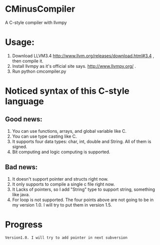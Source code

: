 CMinusCompiler
==============

A C-style compiler with llvmpy

Usage:
===========

1. Download LLVM3.4 http://www.llvm.org/releases/download.html#3.4 ,
then compile it. 
2. Install llvmpy as it's official site says. http://www.llvmpy.org/ .
3. Run python cmcompiler.py

Noticed syntax of this C-style language
===============================

Good news:
-----------

1. You can use functions, arrays, and global variable like C.
2. You can use type casting like C.
3. It supports four data types: char, int, double and String. All of them is signed.
4. Bit computing and logic computing is supported.

Bad news:
----------

1. It doesn't support pointer and structs right now.
2. It only supports to compile a single c file right now.
3. It Lacks of pointers, so I add "String" type to support string, something like java.
4. For loop is not supported.
The four points above are not going to be in my version 1.0. I will
try to put them in version 1.5.

Progress
=========
    Version1.0. I will try to add pointer in next subversion


